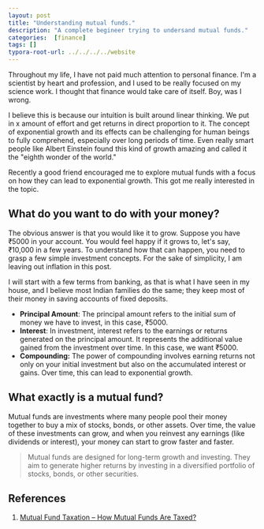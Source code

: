 ```yaml
---
layout: post
title: "Understanding mutual funds."
description: "A complete begineer trying to undersand mutual funds."
categories:  [finance]
tags: []
typora-root-url: ../../../../website
---
```


Throughout my life, I have not paid much attention to personal finance. I'm a scientist by heart and profession, and I used to be really focused on my science work. I thought that finance would take care of itself. Boy, was I wrong.

I believe this is because our intuition is built around linear thinking. We put in x amount of effort and get returns in direct proportion to it. The concept of exponential growth and its effects can be challenging for human beings to fully comprehend, especially over long periods of time. Even really smart people like Albert Einstein found this kind of growth amazing and called it the "eighth wonder of the world." 

Recently a good friend encouraged me to explore mutual funds with a focus on how they can lead to exponential growth. This got me really interested in the topic.

## What do you want to do with your money?
The obvious answer is that you would like it to grow. Suppose you have ₹5000 in your account. You would feel happy if it grows to, let's say, ₹10,000 in a few years. To understand how that can happen, you need to grasp a few simple investment concepts. For the sake of simplicity, I am leaving out inflation in this post.

I will start with a few terms from banking, as that is what I have seen in my house, and I believe most Indian families do the same; they keep most of their money in saving accounts of fixed deposits.

- **Principal Amount**: The principal amount refers to the initial sum of money we have to invest, in this case, ₹5000.
- **Interest**: In investment, interest refers to the earnings or returns generated on the principal amount. It represents the additional value gained from the investment over time. In this case, we want ₹5000.
- **Compounding:** The power of compounding involves earning returns not only on your initial investment but also on the accumulated interest or gains. Over time, this can lead to exponential growth.





## What exactly is a mutual fund?

Mutual funds are investments where many people pool their money together to buy a mix of stocks, bonds, or other assets. Over time, the value of these investments can grow, and when you reinvest any earnings (like dividends or interest), your money can start to grow faster and faster.

> Mutual funds are designed for long-term growth and investing. They aim to generate higher returns by investing in a diversified portfolio of stocks, bonds, or other securities.


## References
1. [Mutual Fund Taxation – How Mutual Funds Are Taxed?](https://cleartax.in/s/different-mutual-funds-taxed)

